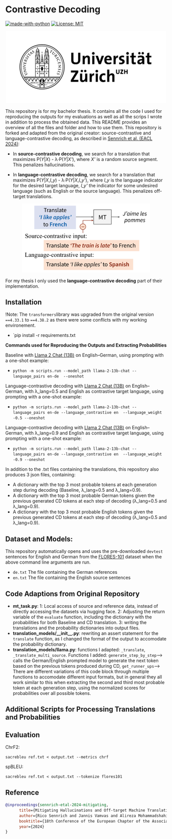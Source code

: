 # Contrastive Decoding

[![made-with-python](https://img.shields.io/badge/Made%20with-Python-red.svg)](#python)
[![License: MIT](https://img.shields.io/badge/License-MIT-yellow.svg)](https://opensource.org/licenses/MIT) 

<p align="center">
  <img src="logo.png" width="500"/>
</p>

This repository is for my bachelor thesis. It contains all the code I used for reproducing the outputs for my evaluations as well as all the scrips I wrote in addition to process the obtained data. This README provides an overview of all the files and folder and how to use them.
This repository is forked and adapted from the original creator: source-contrastive and language-contrastive decoding, as described in [Sennrich et al. (EACL 2024)](https://arxiv.org/abs/2309.07098):

- In **source-contrastive decoding**, we search for a translation that maximizes P(_Y_|_X_) - λ·P(_Y_|_X'_), where _X'_ is a random source segment. This penalizes hallucinations.

- In **language-contrastive decoding**, we search for a translation that maximizes P(_Y_|_X_,_l_y_) - λ·P(_Y_|_X_,_l_y'_), where _l_y_ is the language indicator for the desired target language, _l_y'_ the indicator for some undesired language (such as English or the source language). This penalizes off-target translations.

<p align="center">
<img src="illustration.png" alt="Our decoding objective yields a translation that is probable given the actual input, but improbable given a source-contrastive or language-contrastive input." width="400">
</p>

For my thesis I only used the **language-contrastive decoding** part of their implementation.


## Installation

!Note: The `transformers`library was upgraded from the original version `==4.33.1` to `==4.38.2` as there were some conflicts with my working environement.
- `pip install -r requirements.txt

**Commands used for Reproducing the Outputs and Extracting Probabilities**
 
Baseline with [Llama 2 Chat (13B)](https://arxiv.org/abs/2307.09288) on English–German, using prompting with a one-shot example:
- `python -m scripts.run --model_path llama-2-13b-chat --language_pairs en-de  --oneshot`

Language-contrastive decoding with [Llama 2 Chat (13B)](https://arxiv.org/abs/2307.09288) on English–German, with λ_lang=0.5 and English as contrastive target language, using prompting with a one-shot example:
- `python -m scripts.run --model_path llama-2-13b-chat --language_pairs en-de --language_contrastive en  --language_weight -0.5 --oneshot`

Language-contrastive decoding with [Llama 2 Chat (13B)](https://arxiv.org/abs/2307.09288) on English–German, with λ_lang=0.9 and English as contrastive target language, using prompting with a one-shot example:
- `python -m scripts.run --model_path llama-2-13b-chat --language_pairs en-de --language_contrastive en  --language_weight -0.9 --oneshot`

In addition to the .txt files containing the translations, this repository also produces 3 json files, containing:
- A dictionary with the top 3 most probable tokens at each generation step during decoding (Baseline, λ_lang=0.5 and λ_lang=0.9).
- A dictionary with the top 3 most probable German tokens given the previous generated CD tokens at each step of decoding (λ_lang=0.5 and λ_lang=0.9).
- A dictionary with the top 3 most probable English tokens given the previous generated CD tokens at each step of decoding (λ_lang=0.5 and λ_lang=0.9).

## Dataset and Models:

This repository automatically opens and uses the pre-downloaded ```devtest``` sentences for English and German from the [FLORES-101](https://huggingface.co/datasets/gsarti/flores_101) dataset when the above command line arguments are run.
- ```de.txt``` The file containing the German references
- ```en.txt``` The file containing the English source sentences


## Code Adaptions from Original Repository
- **mt_task.py**: 1: Local access of source and reference data, instead of directly accessing the datasets via hugging face. 2: Adjusting the return variable of the `evaluate` function, including the dictionary with the probabilities for both Baseline and CD translation. 3: writing the translations and the probability dictionaries into output files.
- **translation_models/\_\_init\_\_.py**: rewriting an assert statement for the `translate` function, as I changed the format of the output to accomodate the probability dictionary.
- **translation_models/llama.py**: functions I adapted: `_translate`, `_translate_multi_source`. Functions I added: `generate_step_by_step`--> calls the German/English prompted model to generate the next token based on the previous tokens produced during CD, `get_runner_ups`--> There are different variations of this code block through multiple functions to accomodate different input formats, but in general they all work similar to this when extracting the second and third most probable token at each generation step, using the normalized scores for probabilities over all possible tokens.


## Additional Scripts for Processing Translations and Probabilities





## Evaluation

ChrF2:
```
sacrebleu ref.txt < output.txt --metrics chrf
```


spBLEU:
```
sacrebleu ref.txt < output.txt --tokenize flores101
```


## Reference

```bibtex
@inproceedings{sennrich-etal-2024-mitigating,
      title={Mitigating Hallucinations and Off-target Machine Translation with Source-Contrastive and Language-Contrastive Decoding}, 
      author={Rico Sennrich and Jannis Vamvas and Alireza Mohammadshahi},
      booktitle={18th Conference of the European Chapter of the Association for Computational Linguistics},
      year={2024}
}
```
